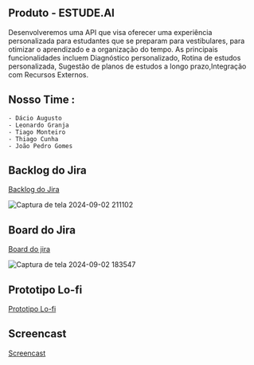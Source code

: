 ## Produto - ESTUDE.AI
Desenvolveremos uma API que visa oferecer uma experiência personalizada para estudantes que se preparam para vestibulares, para otimizar o aprendizado e a organização do tempo. As principais funcionalidades incluem Diagnóstico personalizado, Rotina de estudos personalizada, Sugestão de planos de estudos a longo prazo,Integração com Recursos Externos.

## Nosso Time :
    - Dácio Augusto
    - Leonardo Granja
    - Tiago Monteiro
    - Thiago Cunha
    - João Pedro Gomes

## Backlog do Jira
[Backlog do Jira](https://gdcesar.atlassian.net/jira/software/projects/KAN/boards/1/backlog)

![Captura de tela 2024-09-02 211102](https://github.com/user-attachments/assets/adf663c8-67c9-4a2e-a2df-ab810233720b)
## Board do Jira
[Board do jira](https://gdcesar.atlassian.net/jira/software/projects/KAN/boards/1)

![Captura de tela 2024-09-02 183547](https://github.com/user-attachments/assets/64c20265-5132-48cc-9cc8-3fe3281107bf)
## Prototipo Lo-fi
[Prototipo Lo-fi](https://dcio597715.invisionapp.com/freehand/Projetos---FDS-o4NOSJhnt)
## Screencast
[Screencast](https://drive.google.com/file/d/1tj8uTwzVK9dKZeIFNwSX78LWR4WDz28n/view?usp=sharing)
